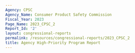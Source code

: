 ```yaml
---
Agency: CPSC
Agency_Name: Consumer Product Safety Commission
Fiscal_Year: 2023
Page_Name: 2023_CPSC_2
Report_Id: '2'
layout: congressional-reports
permalink: /resources/congressional-reports/2023_CPSC_2
title: Agency High-Priority Program Report
---
```

